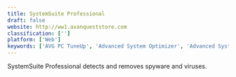 ```yaml
---
title: SystemSuite Professional
draft: false 
website: http://ww1.avanqueststore.com
classification: ['']
platform: ['Web']
keywords: ['AVG PC TuneUp', 'Advanced System Optimizer', 'Advanced SystemCare', 'AppCleaner', 'Auslogics BoostSpeed', 'BleachBit', 'CCleaner', 'Clean Master', 'CleanMyMac X', 'Cloud System Booster', 'Glary Utilities', 'Puran Utilities', 'Recuva', 'Reimage', 'Sysinternals Suite', 'System Mechanic', 'Total Uninstall', 'Tweak-7', 'Windows Repair Toolbox', 'Wise Care 365', 'Wise Registry Cleaner']
---
```

SystemSuite Professional detects and removes spyware and viruses.